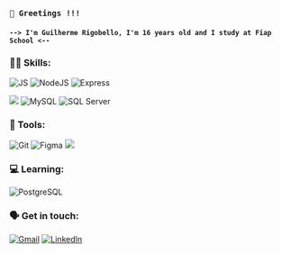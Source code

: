 
### `👋 Greetings !!!`
####  `--> I'm Guilherme Rigobello, I'm 16 years old and I study at Fiap School <-- `


 ### 👨‍💻 Skills: 


![JS](https://img.shields.io/badge/JavaScript-323330?style=for-the-badge&logo=javascript&logoColor=F7DF1E&color=333333)
![NodeJS](https://img.shields.io/badge/node.js-6DA55F?style=for-the-badge&logo=node.js&logoColor=white&color=333333)
![Express](https://img.shields.io/badge/express.js-%23404d59.svg?style=for-the-badge&logo=express&logoColor=%2361DAFB&color=333333)



![](https://img.shields.io/badge/MongoDB-4EA94B?style=for-the-badge&logo=mongodb&logoColor=white&color=333333)
![MySQL](https://img.shields.io/badge/MySQL-00000F?style=for-the-badge&logo=mysql&logoColor=white&color=333333)
![SQL Server](https://img.shields.io/badge/SQL%20Server-CC2927?style=for-the-badge&logo=microsoft-sql-server&logoColor=white&color=333333)


### 🔧 Tools:



![Git](https://img.shields.io/badge/GIT-E44C30?style=for-the-badge&logo=git&logoColor=white&color=333333)
![Figma](https://img.shields.io/badge/Figma-696969?style=for-the-badge&logo=figma&logoColor=figma&color=333333)
![](https://img.shields.io/badge/Bootstrap-563D7C?style=for-the-badge&logo=bootstrap&logoColor=white&color=333333)

### 💻 Learning:

![PostgreSQL](https://img.shields.io/badge/PostgreSQL-000?style=for-the-badge&logo=postgresql&color=333333)


### 🗣 Get in touch:

[![Gmail](https://img.shields.io/badge/Gmail-333333?style=for-the-badge&logo=gmail&logoColor=red&color=333333)](mailto:dev.rigobello@gmail.com)
[![LinkedIn](https://img.shields.io/badge/LinkedIn-0077B5?style=for-the-badge&logo=linkedin&logoColor=white&color=333333)](https://www.linkedin.com/in/SEUUSERNAME/)
